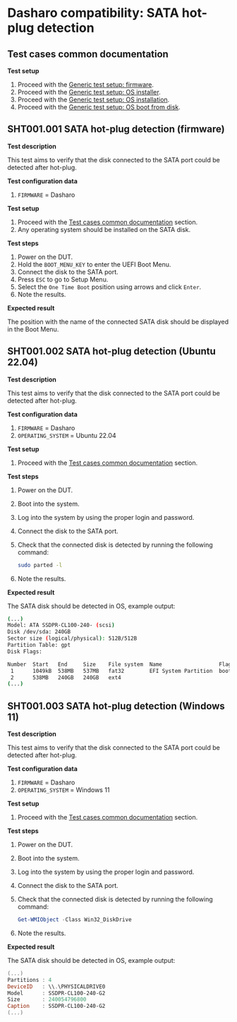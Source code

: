 # Dasharo compatibility: SATA hot-plug detection

## Test cases common documentation

**Test setup**

1. Proceed with the
   [Generic test setup: firmware](../../generic-test-setup/#firmware).
1. Proceed with the
   [Generic test setup: OS installer](../../generic-test-setup/#os-installer).
1. Proceed with the
   [Generic test setup: OS installation](../../generic-test-setup/#os-installation).
1. Proceed with the
   [Generic test setup: OS boot from disk](../../generic-test-setup/#os-boot-from-disk).

## SHT001.001 SATA hot-plug detection (firmware)

**Test description**

This test aims to verify that the disk connected to the SATA port could be
detected after hot-plug.

**Test configuration data**

1. `FIRMWARE` = Dasharo

**Test setup**

1. Proceed with the
   [Test cases common documentation](#test-cases-common-documentation) section.
1. Any operating system should be installed on the SATA disk.

**Test steps**

1. Power on the DUT.
1. Hold the `BOOT_MENU_KEY` to enter the UEFI Boot Menu.
1. Connect the disk to the SATA port.
1. Press `ESC` to go to Setup Menu.
1. Select the `One Time Boot` position using arrows and click `Enter`.
1. Note the results.

**Expected result**

The position with the name of the connected SATA disk should be displayed in the
Boot Menu.

## SHT001.002 SATA hot-plug detection (Ubuntu 22.04)

**Test description**

This test aims to verify that the disk connected to the SATA port could be
detected after hot-plug.

**Test configuration data**

1. `FIRMWARE` = Dasharo
1. `OPERATING_SYSTEM` = Ubuntu 22.04

**Test setup**

1. Proceed with the
   [Test cases common documentation](#test-cases-common-documentation) section.

**Test steps**

1. Power on the DUT.
1. Boot into the system.
1. Log into the system by using the proper login and password.
1. Connect the disk to the SATA port.
1. Check that the connected disk is detected by running the following command:

    ```bash
    sudo parted -l
    ```

1. Note the results.

**Expected result**

The SATA disk should be detected in OS, example output:

```bash
(...)
Model: ATA SSDPR-CL100-240- (scsi)
Disk /dev/sda: 240GB
Sector size (logical/physical): 512B/512B
Partition Table: gpt
Disk Flags:

Number  Start   End     Size    File system  Name                  Flags
 1      1049kB  538MB   537MB   fat32        EFI System Partition  boot, esp
 2      538MB   240GB   240GB   ext4
(...)
```

## SHT001.003 SATA hot-plug detection (Windows 11)

**Test description**

This test aims to verify that the disk connected to the SATA port could be
detected after hot-plug.

**Test configuration data**

1. `FIRMWARE` = Dasharo
1. `OPERATING_SYSTEM` = Windows 11

**Test setup**

1. Proceed with the
   [Test cases common documentation](#test-cases-common-documentation) section.

**Test steps**

1. Power on the DUT.
1. Boot into the system.
1. Log into the system by using the proper login and password.
1. Connect the disk to the SATA port.
1. Check that the connected disk is detected by running the following command:

    ```powershell
    Get-WMIObject -Class Win32_DiskDrive
    ```

1. Note the results.

**Expected result**

The SATA disk should be detected in OS, example output:

```powershell
(...)
Partitions : 4
DeviceID   : \\.\PHYSICALDRIVE0
Model      : SSDPR-CL100-240-G2
Size       : 240054796800
Caption    : SSDPR-CL100-240-G2
(...)
```
